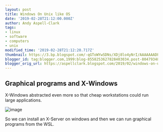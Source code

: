 ```yaml
---
layout: post
title: Windows On Unix like OS
date: '2019-02-28T21:12:00.000Z'
author: Andy Aspell-Clark
tags:
- linux
- software
- computers
- unix
modified_time: '2019-02-28T21:12:20.717Z'
thumbnail: https://3.bp.blogspot.com/-qGToWYwSDNs/XDj8lo4yNrI/AAAAAAADFrw/FJy1AKglXoMny8IIV3dNgK05TPNO0fWYwCK4BGAYYCw/s72-c/XWindows_Architecture.png
blogger_id: tag:blogger.com,1999:blog-8558253627828403034.post-8047934867626154428
blogger_orig_url: https://aspellclark.blogspot.com/2019/02/windows-on-unix-like-os.html
---
```

## Graphical programs and X-Windows

X-Windows abstracted even more so that cheap workstations could run large applications.</div>

![image](../assets/images/XWindows_Architecture.jpg)

So we can install an X-Server on windows and then we can run graphical programs from the WSL.</div>
